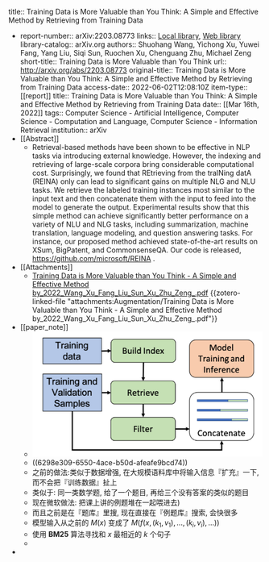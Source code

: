 title:: Training Data is More Valuable than You Think: A Simple and Effective Method by Retrieving from Training Data

- report-number:: arXiv:2203.08773
  links:: [Local library](zotero://select/library/items/ZAHJTNMD), [Web library](https://www.zotero.org/users/9034808/items/ZAHJTNMD)
  library-catalog:: arXiv.org
  authors:: Shuohang Wang, Yichong Xu, Yuwei Fang, Yang Liu, Siqi Sun, Ruochen Xu, Chenguang Zhu, Michael Zeng
  short-title:: Training Data is More Valuable than You Think
  url:: http://arxiv.org/abs/2203.08773
  original-title:: Training Data is More Valuable than You Think: A Simple and Effective Method by Retrieving from Training Data
  access-date:: 2022-06-02T12:08:10Z
  item-type:: [[report]]
  title:: Training Data is More Valuable than You Think: A Simple and Effective Method by Retrieving from Training Data
  date:: [[Mar 16th, 2022]]
  tags:: Computer Science - Artificial Intelligence, Computer Science - Computation and Language, Computer Science - Information Retrieval
  institution:: arXiv
- [[Abstract]]
	- Retrieval-based methods have been shown to be effective in NLP tasks via introducing external knowledge. However, the indexing and retrieving of large-scale corpora bring considerable computational cost. Surprisingly, we found that REtrieving from the traINing datA (REINA) only can lead to significant gains on multiple NLG and NLU tasks. We retrieve the labeled training instances most similar to the input text and then concatenate them with the input to feed into the model to generate the output. Experimental results show that this simple method can achieve significantly better performance on a variety of NLU and NLG tasks, including summarization, machine translation, language modeling, and question answering tasks. For instance, our proposed method achieved state-of-the-art results on XSum, BigPatent, and CommonsenseQA. Our code is released, https://github.com/microsoft/REINA .
- [[Attachments]]
	- [Training Data is More Valuable than You Think - A Simple and Effective Method by_2022_Wang_Xu_Fang_Liu_Sun_Xu_Zhu_Zeng_.pdf](zotero://select/library/items/37VYLPUF) {{zotero-linked-file "attachments:Augmentation/Training Data is More Valuable than You Think - A Simple and Effective Method by_2022_Wang_Xu_Fang_Liu_Sun_Xu_Zhu_Zeng_.pdf"}}
- [[paper_note]]
	- ![image.png](../assets/image_1654186744493_0.png)
	- ((6298e309-6550-4ace-b50d-afeafe9bcd74))
	- 之前的做法:类似于数据增强, 在大规模语料库中将输入信息『扩充』一下, 而不会把『训练数据』扯上
	- 类似于: 同一类数学题, 给了一个题目, 再给三个没有答案的类似的题目
	- 现在微软做法: 把课上讲的例题堆在一起喂进去)
	- 而且之前是在『题库』里搜, 现在直接在『例题库』搜索, 会快很多
	- 模型输入从之前的 $M(x)$ 变成了 $M(f(x, (k_1, v_1), ..., (k_i,v_i), ... ))$
	- 使用 **BM25** 算法寻找和 $x$ 最相近的 $k$ 个句子
	-
-